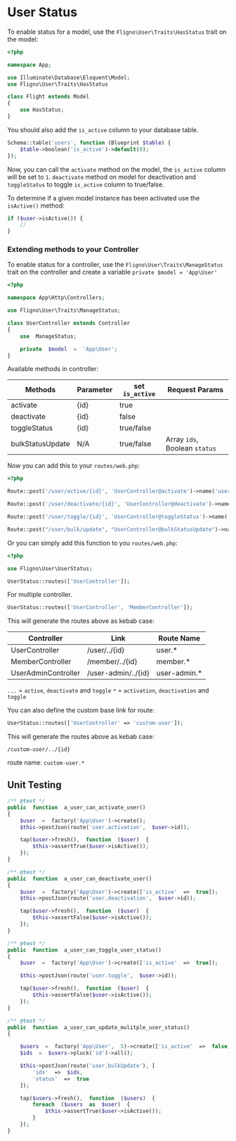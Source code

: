 # User Status

To enable status for a model, use the `Fligno\User\Traits\HasStatus` trait on the model:

```php
<?php

namespace App;

use Illuminate\Database\Eloquent\Model;
use Fligno\User\Traits\HasStatus

class Flight extends Model
{
    use HasStatus;
}
```

You should also add the `is_active` column to your database table.

```php
Schema::table('users', function (Blueprint $table) {
    $table->boolean('is_active')->default(0);
});
```

Now, you can call the `activate` method on the model, the `is_active` column will be set to `1`. `deactivate` method on model for deactivation and `toggleStatus` to toggle `is_active` column to true/false.

To determine if a given model instance has been activated use the `isActive()` method:

```php
if ($user->isActive()) {
    //
}
```

### Extending methods to your Controller

To enable status for a controller, use the `Fligno\User\Traits\ManageStatus` trait on the controller and create a variable `private $model = 'App\User'`

```php
<?php

namespace App\Http\Controllers;

use Fligno\User\Traits\ManageStatus;

class UserController extends Controller
{
	use  ManageStatus;

	private  $model  =  'App\User';
}
```

Available methods in controller:

Methods | Parameter | set `is_active` | Request Params
--- | --- | --- | ---
activate| {id} | true
deactivate| {id} | false
toggleStatus| {id} | true/false
bulkStatusUpdate| N/A | true/false | Array `ids`, Boolean `status`

Now you can add this to your `routes/web.php`:

```php
<?php

Route::post('/user/active/{id}', 'UserController@activate')->name('user.activation');

Route::post('/user/deactivate/{id}', 'UserController@deactivate')->name('user.deactivation');

Route::post('/user/toggle/{id}', 'UserController@toggleStatus')->name('user.toggle');

Route::post("/user/bulk/update", "UserController@bulkStatusUpdate")->name("user.bulkUpdate");
```

Or you can simply add this function to you `routes/web.php`:

```php
<?php

use Fligno\User\UserStatus;

UserStatus::routes(['UserController']);
```
For multiple controller.

```php
UserStatus::routes(['UserController', 'MemberController']);
```
This will generate the routes above as kebab case:

Controller | Link | Route Name
--- | --- | --- 
UserController| /user/../{id} | user.*
MemberController| /member/../{id} | member.*
UserAdminController| /user-admin/../{id} | user-admin.*

`...` = `active`, `deactivate` and `toggle`
`*` =  `activation`, `deactivation` and `toggle`

You can also define the custom base link for route:
```php
UserStatus::routes(['UserController' => 'custom-user']);
```
This will generate the routes above as kebab case:
```
/custom-user/../{id}
```
route name:  `custom-user.*`
## Unit Testing

```php
/** @test */
public  function  a_user_can_activate_user()
{
	$user  =  factory('App\User')->create();
	$this->postJson(route('user.activation',  $user->id));

	tap($user->fresh(),  function  ($user)  {
		$this->assertTrue($user->isActive());
	});
}

/** @test */
public  function  a_user_can_deactivate_user()
{
	$user  =  factory('App\User')->create(['is_active'  =>  true]);
	$this->postJson(route('user.deactivation',  $user->id));

	tap($user->fresh(),  function  ($user)  {
		$this->assertFalse($user->isActive());
	});
}

/** @test */
public  function  a_user_can_toggle_user_status()
{
	$user  =  factory('App\User')->create(['is_active'  =>  true]);

	$this->postJson(route('user.toggle',  $user->id));

	tap($user->fresh(),  function  ($user)  {
		$this->assertFalse($user->isActive());
	});
}

/** @test */
public  function  a_user_can_update_mulitple_user_status()
{

	$users  =  factory('App\User',  5)->create(['is_active'  =>  false]);
	$ids  =  $users->pluck('id')->all();

	$this->postJson(route('user.bulkUpdate'), [
		'ids'  =>  $ids,
		'status'  =>  true
	]);

	tap($users->fresh(),  function  ($users)  {
		foreach  ($users  as  $user)  {
			$this->assertTrue($user->isActive());
		}
	});
}
```

